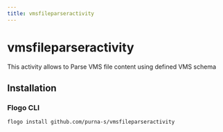 ```yaml
---
title: vmsfileparseractivity
---
```


# vmsfileparseractivity
This activity allows to Parse VMS file content using defined VMS schema

## Installation
### Flogo CLI
```bash
flogo install github.com/purna-s/vmsfileparseractivity
```


